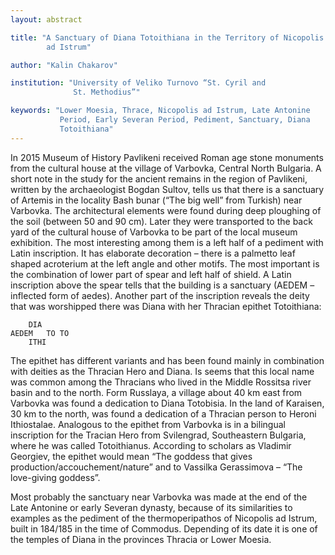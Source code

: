 ```yaml
---
layout: abstract

title: "A Sanctuary of Diana Totoithiana in the Territory of Nicopolis
        ad Istrum"

author: "Kalin Chakarov"

institution: "University of Veliko Turnovo “St. Cyril and
              St. Methodius”"

keywords: "Lower Moesia, Thrace, Nicopolis ad Istrum, Late Antonine
           Period, Early Severan Period, Pediment, Sanctuary, Diana
           Totoithiana"
---
```


In 2015 Museum of History Pavlikeni received Roman age stone monuments
from the cultural house at the village of Varbovka, Central North
Bulgaria. A short note in the study for the ancient remains in the
region of Pavlikeni, written by the archaeologist Bogdan Sultov, tells
us that there is a sanctuary of Artemis in the locality Bash bunar
(“The big well” from Turkish) near Varbovka. The architectural
elements were found during deep ploughing of the soil (between 50 and
90 cm). Later they were transported to the back yard of the cultural
house of Varbovka to be part of the local museum exhibition. The most
interesting among them is a left half of a pediment with Latin
inscription. It has elaborate decoration – there is a palmetto leaf
shaped acroterium at the left angle and other motifs. The most
important is the combination of lower part of spear and left half of
shield. A Latin inscription above the spear tells that the building is
a sanctuary (AEDEM – inflected form of aedes). Another part of the
inscription reveals the deity that was worshipped there was Diana with
her Thracian epithet Totoithiana:

		DIA
	AEDEM 	TO TO
		ITHI

The epithet has different variants and has been found mainly in
combination with deities as the Thracian Hero and Diana. Is seems that
this local name was common among the Thracians who lived in the Middle
Rossitsa river basin and to the north. Form Russlaya, a village about
40 km east from Varbovka was found a dedication to Diana Totobisia. In
the land of Karaisen, 30 km to the north, was found a dedication of a
Thracian person to Heroni Ithiostalae. Analogous to the epithet from
Varbovka is in a bilingual inscription for the Tracian Hero from
Svilengrad, Southeastern Bulgaria, where he was called
Totoithianus. According to scholars as Vladimir Georgiev, the epithet
would mean “The goddess that gives production/accouchement/nature” and
to Vassilka Gerassimova – “The love-giving goddess”.

Most probably the sanctuary near Varbovka was made at the end of the
Late Antonine or early Severan dynasty, because of its similarities to
examples as the pediment of the thermoperipathos of Nicopolis ad
Istrum, built in 184/185 in the time of Commodus. Depending of its
date it is one of the temples of Diana in the provinces Thracia or
Lower Moesia.
